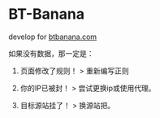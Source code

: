 # BT-Banana

develop for [btbanana.com](http://btbanana.com)


如果没有数据，那一定是：  

1. 页面修改了规则！ > 重新编写正则

2. 你的IP已被封！ > 尝试更换ip或使用代理。

3. 目标源站挂了！ > 换源站把。
